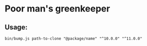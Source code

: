 # Poor man's greenkeeper

## Usage:

```
bin/bump.js path-to-clone "@package/name" "^10.0.0" "^11.0.0"
```
